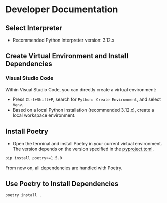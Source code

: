 # Developer Documentation

## Select Interpreter

- Recommended Python Interpreter version: 3.12.x

## Create Virtual Environment and Install Dependencies

### Visual Studio Code

Within Visual Studio Code, you can directly create a virtual environment:

- Press `Ctrl+Shift+P`, search for `Python: Create Environment`, and select `Venv`.
- Based on a local Python installation (recommended 3.12.x), create a local workspace environment.

## Install Poetry

- Open the terminal and install Poetry in your current virtual environment. The version depends on the version specified in the [pyproject.toml](../../pyproject.toml).

```sh
pip install poetry>=1.5.0
```

From now on, all dependencies are handled with Poetry.

## Use Poetry to Install Dependencies

```sh
poetry install .
```

